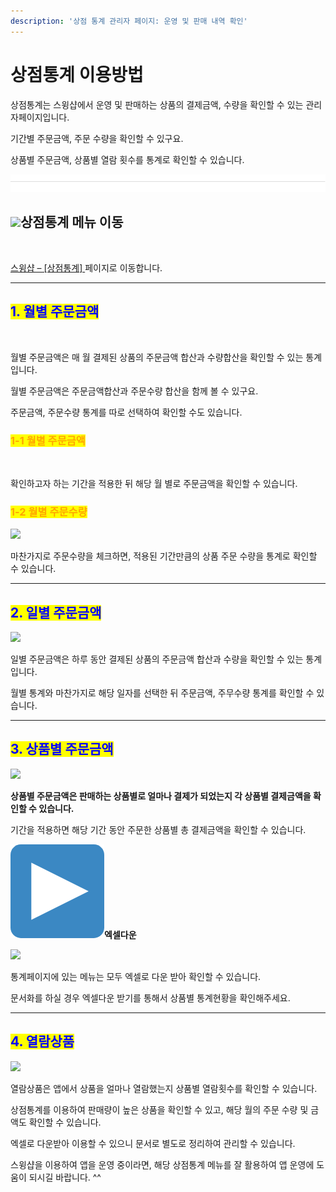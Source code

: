 ```yaml
---
description: '상점 통계 관리자 페이지: 운영 및 판매 내역 확인'
---
```


# 상점통계 이용방법

상점통계는 스윙샵에서 운영 및 판매하는 상품의 결제금액, 수량을 확인할 수 있는 관리자페이지입니다.

기간별 주문금액, 주문 수량을 확인할 수 있구요.

상품별 주문금액, 상품별 열람 횟수를 통계로 확인할 수 있습니다.

![](<../../.gitbook/assets/구분선 (1) (1).PNG>)

## ![](https://wp.swing2app.co.kr/wp-content/uploads/2020/04/%EB%8B%A8%EB%9D%BD1-1.png)**상점통계 메뉴 이동**

<div align="left">

<img src="https://wp.swing2app.co.kr/wp-content/uploads/2018/11/%EC%83%81%EC%A0%90%ED%86%B5%EA%B3%84.png" alt="">

</div>

[스윙샵 –  \[상점통계\] ](http://www.swing2app.co.kr/view/store\_statistics\_month)페이지로 이동합니다.

***

## <mark style="color:blue;">**1. 월별 주문금액**</mark>

<div align="left">

<img src="https://wp.swing2app.co.kr/wp-content/uploads/2018/11/%EC%83%81%EC%A0%90%ED%86%B5%EA%B3%848.png" alt="">

</div>

월별 주문금액은 매 월 결제된 상품의 주문금액 합산과 수량합산을 확인할 수 있는 통계입니다.

월별 주문금액은 주문금액합산과 주문수량 합산을 함께 볼 수 있구요.

주문금액, 주문수량 통계를 따로 선택하여 확인할 수도 있습니다.



### <mark style="color:orange;">**1-1 월별 주문금액**</mark>

<div align="left">

<img src="https://wp.swing2app.co.kr/wp-content/uploads/2018/11/%EC%83%81%EC%A0%90%ED%86%B5%EA%B3%849.png" alt="">

</div>

확인하고자 하는 기간을 적용한 뒤 해당 월 별로 주문금액을 확인할 수 있습니다.



### <mark style="color:orange;">**1-2 월별 주문수량**</mark>

![](https://wp.swing2app.co.kr/wp-content/uploads/2018/11/%EC%83%81%EC%A0%90%ED%86%B5%EA%B3%8410.png)

마찬가지로 주문수량을 체크하면, 적용된 기간만큼의 상품 주문 수량을 통계로 확인할 수 있습니다.

***



## <mark style="color:blue;">**2. 일별 주문금액**</mark>

![](https://wp.swing2app.co.kr/wp-content/uploads/2018/11/%EC%83%81%EC%A0%90%ED%86%B5%EA%B3%8411.png)

일별 주문금액은 하루 동안 결제된 상품의 주문금액 합산과 수량을 확인할 수 있는 통계입니다.

월별 통계와 마찬가지로 해당 일자를 선택한 뒤 주문금액, 주무수량 통계를 확인할 수 있습니다.

***



## <mark style="color:blue;">**3. 상품별 주문금액**</mark>

![](https://wp.swing2app.co.kr/wp-content/uploads/2018/11/%EC%83%81%EC%A0%90%ED%86%B5%EA%B3%8412.png)

**상품별 주문금액은 판매하는 상품별로 얼마나 결제가 되었는지 각 상품별 결제금액을 확인할 수 있습니다.**

&#x20;기간을 적용하면 해당 기간 동안 주문한 상품별 총 결제금액을 확인할 수 있습니다.



<img src="../../.gitbook/assets/image (5) (1) (1).png" alt="" data-size="line">**엑셀다운**

![](https://wp.swing2app.co.kr/wp-content/uploads/2018/11/%EC%83%81%EC%A0%90%ED%86%B5%EA%B3%8413.png)

통계페이지에 있는 메뉴는  모두 엑셀로 다운 받아 확인할 수 있습니다.

문서화를 하실 경우 엑셀다운 받기를 통해서 상품별 통계현황을 확인해주세요.

***



## <mark style="color:blue;">**4. 열람상품**</mark>

![](https://wp.swing2app.co.kr/wp-content/uploads/2018/11/%EC%83%81%EC%A0%90%ED%86%B5%EA%B3%8414.png)

열람상품은 앱에서 상품을 얼마나 열람했는지 상품별 열람횟수를 확인할 수 있습니다.

상점통계를 이용하여 판매량이 높은 상품을 확인할 수 있고, 해당 월의 주문 수량 및 금액도 확인할 수 있습니다.

엑셀로 다운받아 이용할 수 있으니 문서로 별도로 정리하여 관리할 수 있습니다.

스윙샵을 이용하여 앱을 운영 중이라면, 해당 상점통계 메뉴를 잘 활용하여 앱 운영에 도움이 되시길 바랍니다. ^^

